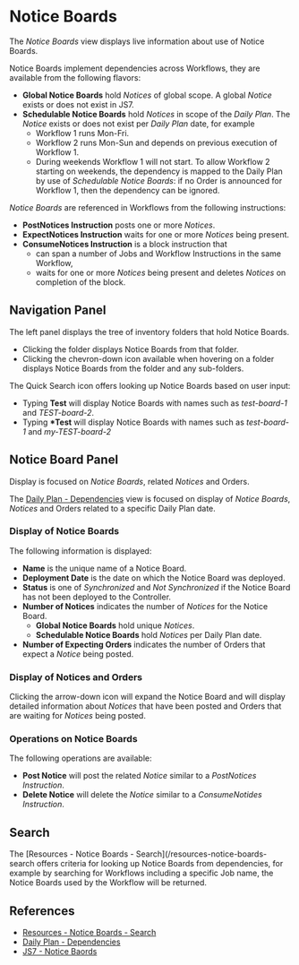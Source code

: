 # Notice Boards

The *Notice Boards* view displays live information about use of Notice Boards.

Notice Boards implement dependencies across Workflows, they are available from the following flavors:

- **Global Notice Boards** hold *Notices* of global scope. A global *Notice* exists or does not exist in JS7.
- **Schedulable Notice Boards** hold *Notices* in scope of the *Daily Plan*. The *Notice* exists or does not exist per *Daily Plan* date, for example
  - Workflow 1 runs Mon-Fri.
  - Workflow 2 runs Mon-Sun and depends on previous execution of Workflow 1.
  - During weekends Workflow 1 will not start. To allow Workflow 2 starting on weekends, the dependency is mapped to the Daily Plan by use of *Schedulable Notice Boards*: if no Order is announced for Workflow 1, then the dependency can be ignored.

*Notice Boards* are referenced in Workflows from the following instructions:

- **PostNotices Instruction** posts one or more *Notices*.
- **ExpectNotices Instruction** waits for one or more *Notices* being present.
- **ConsumeNotices Instruction** is a block instruction that
  - can span a number of Jobs and Workflow Instructions in the same Workflow,
  - waits for one or more *Notices* being present and deletes *Notices* on completion of the block.

## Navigation Panel

The left panel displays the tree of inventory folders that hold Notice Boards.

- Clicking the folder displays Notice Boards from that folder.
- Clicking the chevron-down icon available when hovering on a folder displays Notice Boards from the folder and any sub-folders.

The Quick Search icon offers looking up Notice Boards based on user input:

- Typing **Test** will display Notice Boards with names such as *test-board-1* and *TEST-board-2*. 
- Typing **\*Test** will display Notice Boards with names such as *test-board-1* and *my-TEST-board-2*

## Notice Board Panel

Display is focused on *Notice Boards*, related *Notices* and Orders.

The [Daily Plan - Dependencies](/daily-plan-dependencies) view is focused on display of *Notice Boards*, *Notices* and Orders related to a specific Daily Plan date.

### Display of Notice Boards

The following information is displayed:

- **Name** is the unique name of a Notice Board.
- **Deployment Date** is the date on which the Notice Board was deployed.
- **Status** is one of *Synchronized* and *Not Synchronized* if the Notice Board has not been deployed to the Controller.
- **Number of Notices** indicates the number of *Notices* for the Notice Board.
  - **Global Notice Boards** hold unique *Notices*.
  - **Schedulable Notice Boards** hold *Notices* per Daily Plan date.
- **Number of Expecting Orders** indicates the number of Orders that expect a *Notice* being posted.

### Display of Notices and Orders

Clicking the arrow-down icon will expand the Notice Board and will display detailed information about *Notices* that have been posted and Orders that are waiting for *Notices* being posted.

### Operations on Notice Boards

The following operations are available:

- **Post Notice** will post the related *Notice* similar to a *PostNotices Instruction*.
- **Delete Notice** will delete the *Notice* similar to a *ConsumeNotides Instruction*.

## Search

The [Resources - Notice Boards - Search](/resources-notice-boards-search offers criteria for looking up Notice Boards from dependencies, for example by searching for Workflows including a specific Job name, the Notice Boards used by the Workflow will be returned.

## References

- [Resources - Notice Boards - Search](/resources-notice-boards-search)
- [Daily Plan - Dependencies](/daily-plan-dependencies)
- [JS7 - Notice Baords](https://kb.sos-berlin.com/display/JS7/JS7+-+Notice+Boards)
